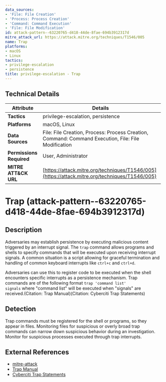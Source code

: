```yaml
---
data_sources:
- 'File: File Creation'
- 'Process: Process Creation'
- 'Command: Command Execution'
- 'File: File Modification'
id: attack-pattern--63220765-d418-44de-8fae-694b3912317d
mitre_attack_url: https://attack.mitre.org/techniques/T1546/005
name: Trap
platforms:
- macOS
- Linux
tactics:
- privilege-escalation
- persistence
title: privilege-escalation - Trap
---
```


## Technical Details

| Attribute | Details |
|-----------|----------|
| **Tactics** | privilege-escalation, persistence |
| **Platforms** | macOS, Linux |
| **Data Sources** | File: File Creation, Process: Process Creation, Command: Command Execution, File: File Modification |
| **Permissions Required** | User, Administrator |
| **MITRE ATT&CK URL** | [https://attack.mitre.org/techniques/T1546/005](https://attack.mitre.org/techniques/T1546/005) |

# Trap (attack-pattern--63220765-d418-44de-8fae-694b3912317d)

## Description
Adversaries may establish persistence by executing malicious content triggered by an interrupt signal. The <code>trap</code> command allows programs and shells to specify commands that will be executed upon receiving interrupt signals. A common situation is a script allowing for graceful termination and handling of common keyboard interrupts like <code>ctrl+c</code> and <code>ctrl+d</code>.

Adversaries can use this to register code to be executed when the shell encounters specific interrupts as a persistence mechanism. Trap commands are of the following format <code>trap 'command list' signals</code> where "command list" will be executed when "signals" are received.(Citation: Trap Manual)(Citation: Cyberciti Trap Statements)

## Detection
Trap commands must be registered for the shell or programs, so they appear in files. Monitoring files for suspicious or overly broad trap commands can narrow down suspicious behavior during an investigation. Monitor for suspicious processes executed through trap interrupts.

## External References
- [mitre-attack](https://attack.mitre.org/techniques/T1546/005)
- [Trap Manual](https://ss64.com/bash/trap.html)
- [Cyberciti Trap Statements](https://bash.cyberciti.biz/guide/Trap_statement)
